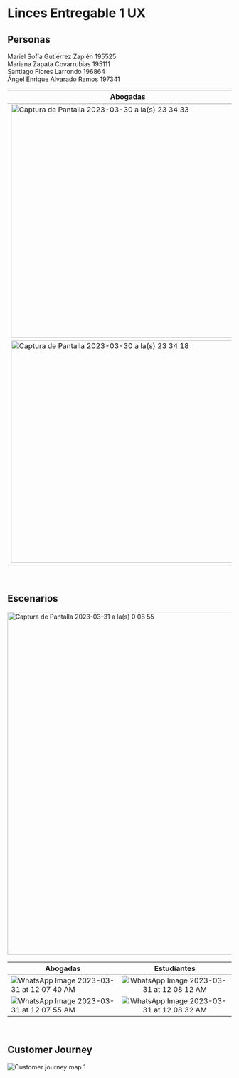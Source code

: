 # Linces Entregable 1 UX
## Personas

Mariel Sofía Gutiérrez Zapién 195525 <br>
Mariana Zapata Covarrubias 195111 <br>
Santiago Flores Larrondo 196864 <br>
Ángel Enrique Alvarado Ramos 197341 <br>

| Abogadas  |   Estudiantes      |  
|----------|:-------------:|
|<img width="525" alt="Captura de Pantalla 2023-03-30 a la(s) 23 34 33" src="https://user-images.githubusercontent.com/28845920/229032037-89426846-a2d9-4e64-a5eb-d161f05a7b53.png"> | <img width="500" alt="Captura de Pantalla 2023-03-30 a la(s) 23 17 07" src="https://user-images.githubusercontent.com/28845920/229033305-9d0b8879-06b3-4598-ba71-3f5922dffa99.png">| 
|<img width="500" alt="Captura de Pantalla 2023-03-30 a la(s) 23 34 18" src="https://user-images.githubusercontent.com/28845920/229032019-9c8e8393-a82c-489e-b133-46a1911dd26b.png">|<img width="500" alt="Captura de Pantalla 2023-03-30 a la(s) 23 16 56" src="https://user-images.githubusercontent.com/28845920/229032823-3814b999-10ad-495a-ad2e-8e84fc305d9a.png"> |   

<br>

## Escenarios
<img width="770" alt="Captura de Pantalla 2023-03-31 a la(s) 0 08 55" src="https://user-images.githubusercontent.com/28845920/229037619-a8c272d7-b28a-4e76-98e9-b3fd422b0a87.png">

| Abogadas  |   Estudiantes      |  
|----------|:-------------:|
|![WhatsApp Image 2023-03-31 at 12 07 40 AM](https://user-images.githubusercontent.com/28845920/229037705-f248dfd6-2623-4f38-a455-d8aeb16c5040.jpeg)|![WhatsApp Image 2023-03-31 at 12 08 12 AM](https://user-images.githubusercontent.com/28845920/229037752-35614d8b-2a3b-46b6-b62e-c646a36f73f7.jpeg)| 
|![WhatsApp Image 2023-03-31 at 12 07 55 AM](https://user-images.githubusercontent.com/28845920/229037723-d3b0c8e7-d8ec-4942-9375-202188e1d394.jpeg)| ![WhatsApp Image 2023-03-31 at 12 08 32 AM](https://user-images.githubusercontent.com/28845920/229037774-cf5d1668-5458-474b-87b3-33a2e88e4ae4.jpeg)
 

<br>

## Customer Journey
![Customer journey map 1](https://user-images.githubusercontent.com/28845920/229045410-a37f71b8-e30f-4b04-9d28-e6aff7a94212.png)
